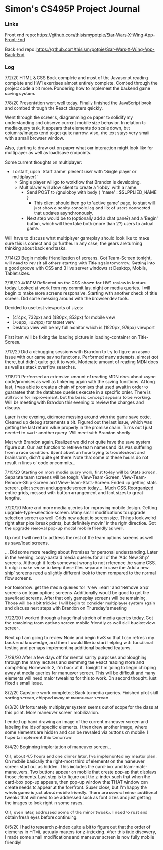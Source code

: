 # Simon's CS495P Project Journal

### Links
Front end repo: https://github.com/thisismypotpie/Star-Wars-X-Wing-App-Front-End

Back end repo: https://github.com/thisismypotpie/Star-Wars-X-Wing-App-Back-End

### Log

7/2/20
HTML & CSS Book complete and most of the Javascript reading complete and HW1 exercises almost entirely complete. Combed through the project code a bit more. Pondering how to implement the backend game saving system.

7/8/20
Presentation went well today. Finally finished the JavaScript book and combed through the React chapters quickly.

Went through the screens, diagramming on paper to solidify my understanding and observe current mobile size behavior. In relation to media query task, it appears that elements do scale down, but columns/images tend to get quite narrow. Also, the text stays very small with a small browser window.

Also, starting to draw out on paper what our interaction might look like for multiplayer as well as load/save endpoints.

Some current thoughts on multiplayer:

- To start, upon 'Start Game' present user with 'Single player or multiplayer?'
    - Single player will go to workflow that Brandon is developing.
    - Multiplayer will allow client to create a 'lobby' with a name.
        - Send POST to /gnulobby with body { 'name' : $SUPPLIED_NAME }
          - This client should then go to 'active game' page, to start will just show a sanity console.log and list of users connected that updates asynchronously.
        - Next step would be to (optionally add a chat pane?) and a 'Begin' button, which will then take both (more than 2?) users to actual game.

Will have to discuss what multiplayer gameplay should look like to make sure this is correct and go further. In any case, the gears are turning thinking about back end tasks.


7/14/20
Begin mobile friendlization of screens. Got Team-Screen tonight, will need to revisit all others starting with Title again tomorrow. Getting into a good groove with CSS and 3 live server windows at Desktop, Mobile, Tablet sizes.

7/15/20 4:18PM
Reflected on the CSS shown for HW1 review in lecture today. Looked at work from my commit last night on media queries. I will begin to make more screens responsive. Starting with another check of title screen. Did some messing around with the browser dev tools. 

Decided to use test viewports of sizes:
* (414px, 732px) and (480px, 853px) for mobile view
* (768px, 1024px) for tablet view
* Desktop view will be my full monitor which is (1920px, 976px) viewport

First item will be fixing the loading picture in loading-container on Title-Screen.

7/17/20
Did a debugging sessions with Brandon to try to figure an async issue with our game saving functions. Performed many attempts, almost got there, but didn't quite get it to work. Moderate amount of reading MDN docs as well as stack overflow searches.

7/18/20
Performed an extensive amount of reading MDN docs about async code/promises as well as tinkering again with the saving functions. At long last, I was able to create a chain of promises that used await in order to guarantee that the database queries execute in a specific order. There is still room for improvement, but the basic concept appears to be working. Will be meeting with Brandon this evening to review the changes and discuss.

Later in the evening, did more messing around with the game save code. Cleaned up debug statements a bit. Figured out the last issue, which was getting the last return value properly in the promise chain. Turns out I just needed to `await` another query. Will meet with Brandon shortly.

Met with Brandon again. Realized we did not quite have the save system figure out. Our last function to retrieve team names and ids was suffering from a race condition. Spent about an hour trying to troubleshoot and brainstorm, didn't quite get there. Note that some of these hours do not result in lines of code or commits...

7/19/20
Starting on more media query work, first today will be Stats screen. Separate team screens will be tough: View-Team-Screen, View-Team-Remove-Ship-Screen and View-Team-Stats-Screen. Ended up getting stats screen, pilot screen and upgrade screen today.... Much CSS. Reorganized entire grids, messed with button arrangement and font sizes to great lengths.

7/20/20
More and more media queries for improving mobile design. Getting upgrade-type-selection-screen. Many small modifications to upgrade selection screen as well. Grids now adapt to screen size. Things look weird right after pixel break points, but definitely movin' in the right direction. Got the upgrade removal pop-up modal mobile friendly as well.

Up next I will need to address the rest of the team options screens as well as save/load screens.

... Did some more reading about Promises for personal understanding. Later in the evening, copy-pasta'd media queries for all of the 'Add New Ship' screens. Although it feels somewhat wrong to not reference the same CSS. It might make sense to keep these files separate in case the 'Add a new ship' screens need a slightly different look to them compared to the normal flow screens.

For tomorrow: get the media queries for 'View Team' and 'Remove Ship' screens on team options screens. Additionally would be good to get the save/load screens. After that only gameplay screens will be remaining. Those will be a bit trickier. I will begin to consider multiplayer system again and discuss next steps with Brandon on Thursday's meeting.

7/22/20
I worked through a huge final stretch of media queries today. Got the remaining team options screen mobile friendly as well skill bucket view screen.

Next up I am going to review Node and begin hw3 so that I can refresh my back end knowledge, and then I would like to start helping with functional testing and perhaps implementing additional backend features.

7/29/20
After a few days off for mental sanity purposes and ploughing through the many lectures and skimming the React reading more and completing Homework 3, I'm back at it. Tonight I'm going to begin chipping away at media queries for manuever screen. This will be difficult and many elements will need major tweaking for this to work. On second thought, just fixed a small issue.

8/2/20
Capstone work completed; Back to media queries. Finished pilot skill sorting screen, chipped away at meanuever screen.

8/3/20
Unfortunately multiplayer system seems out of scope for the class at this point. More maneuver screen mobilization.

I ended up hand drawing an image of the current maneuver screen and labeling the ids of specific elements. I then drew another image, where some elements are hidden and can be revealed via buttons on mobile. I hope to implement this tomorrow.

8/4/20
Beginning implentation of maneuver screen...

 OK, about 4.5 hours and one dinner later, I've implemented my master plan. On mobile basically the right-most third of elements on the maneuver screen start out as hidden. This includes the card-box and team-mate-maneuvers. Two buttons appear on mobile that create pop-up that displays those elements. Last step is to figure out the z-index such that when the card-box pop-up appears, then pop-up window that THAT window can create needs to appear at the forefront. Super close, but I'm happy the whole game is just about mobile friendly. There are several minor additional tweaks that will need to be addressed such as font sizes and just getting the images to look right in some cases.

 OK, even later, addressed some of the minor tweaks. I need to rest and obtain fresh eyes before continuing.

 8/5/20
 I had to research z-index quite a bit to figure out that the order of elements in HTML actually matters for z-indexing. After this little discovery, I made some small modifications and maneuver screen is now fully mobile friendly!